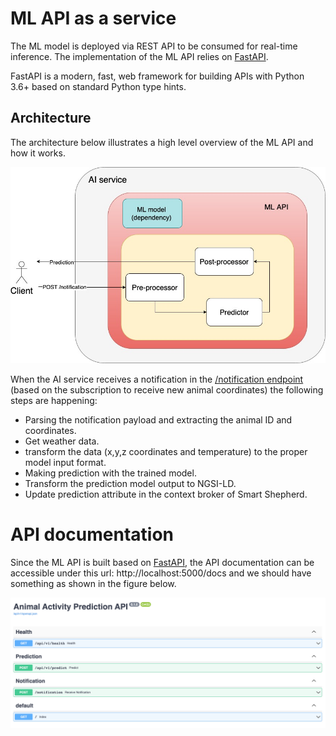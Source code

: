 # ML API as a service

The ML model is deployed via REST API to be consumed for real-time inference. 
The implementation of the ML API relies on [FastAPI](https://fastapi.tiangolo.com/).

FastAPI is a modern, fast, web framework for building APIs with Python 3.6+ based on standard Python type hints.

## Architecture 
The architecture below illustrates a high level overview of the ML API and how it works. 

![ml-api-architecture](/doc/architectures-ml-api.jpeg)

When the AI service receives a notification in the [/notification endpoint](/smart_shepherd/ml_api/app/endpoints/notification.py) (based on the subscription to receive new animal coordinates) the following steps are happening: 

- Parsing the notification payload and extracting the animal ID and coordinates. 
- Get weather data. 
- transform the data (x,y,z coordinates and temperature) to the proper model input format. 
- Making prediction with the trained model. 
- Transform the prediction model output to NGSI-LD.
- Update prediction attribute in the context broker of Smart Shepherd.  

# API documentation

Since the ML API is built based on [FastAPI](https://fastapi.tiangolo.com/), the API documentation can be accessible under this url: http://localhost:5000/docs
and we should have something as shown in the figure below. 

![API documentation](/doc/api-doc.png)
